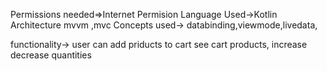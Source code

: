 Permissions needed=>Internet Permision
Language Used->Kotlin
Architecture mvvm ,mvc
Concepts used-> databinding,viewmode,livedata,

functionality-> user can add priducts to cart see cart products, increase decrease quantities

